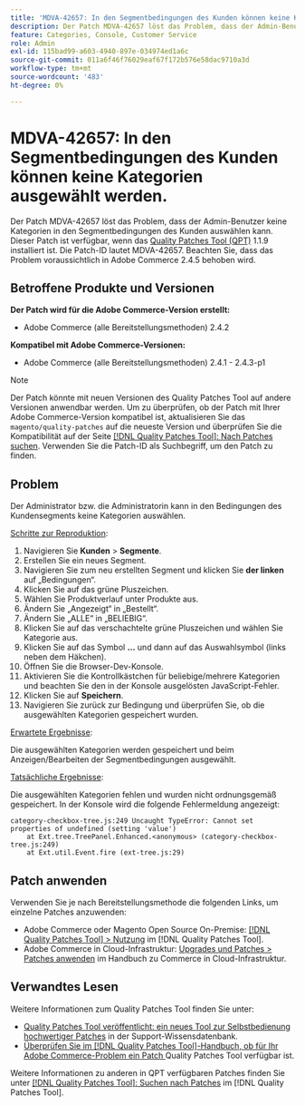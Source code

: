 ```yaml
---
title: 'MDVA-42657: In den Segmentbedingungen des Kunden können keine Kategorien ausgewählt werden.'
description: Der Patch MDVA-42657 löst das Problem, dass der Admin-Benutzer keine Kategorien in den Segmentbedingungen des Kunden auswählen kann. Dieser Patch ist verfügbar, wenn das [Quality Patches Tool (QPT)](https://experienceleague.adobe.com/de/docs/commerce-operations/tools/quality-patches-tool/quality-patches-tool-to-self-serve-quality-patches) 1.1.9 installiert ist. Die Patch-ID lautet MDVA-42657. Beachten Sie, dass das Problem voraussichtlich in Adobe Commerce 2.4.5 behoben wird.
feature: Categories, Console, Customer Service
role: Admin
exl-id: 115bad99-a603-4940-897e-034974ed1a6c
source-git-commit: 011a6f46f76029eaf67f172b576e58dac9710a3d
workflow-type: tm+mt
source-wordcount: '483'
ht-degree: 0%

---
```


# MDVA-42657: In den Segmentbedingungen des Kunden können keine Kategorien ausgewählt werden.

Der Patch MDVA-42657 löst das Problem, dass der Admin-Benutzer keine Kategorien in den Segmentbedingungen des Kunden auswählen kann. Dieser Patch ist verfügbar, wenn das [Quality Patches Tool (QPT)](https://experienceleague.adobe.com/de/docs/commerce-operations/tools/quality-patches-tool/quality-patches-tool-to-self-serve-quality-patches) 1.1.9 installiert ist. Die Patch-ID lautet MDVA-42657. Beachten Sie, dass das Problem voraussichtlich in Adobe Commerce 2.4.5 behoben wird.

## Betroffene Produkte und Versionen

**Der Patch wird für die Adobe Commerce-Version erstellt:**

* Adobe Commerce (alle Bereitstellungsmethoden) 2.4.2

**Kompatibel mit Adobe Commerce-Versionen:**

* Adobe Commerce (alle Bereitstellungsmethoden) 2.4.1 - 2.4.3-p1

>[!NOTE]
>
>Der Patch könnte mit neuen Versionen des Quality Patches Tool auf andere Versionen anwendbar werden. Um zu überprüfen, ob der Patch mit Ihrer Adobe Commerce-Version kompatibel ist, aktualisieren Sie das `magento/quality-patches` auf die neueste Version und überprüfen Sie die Kompatibilität auf der Seite [[!DNL Quality Patches Tool]: Nach Patches suchen](https://experienceleague.adobe.com/de/docs/commerce-operations/tools/quality-patches-tool/quality-patches-tool-to-self-serve-quality-patches). Verwenden Sie die Patch-ID als Suchbegriff, um den Patch zu finden.

## Problem

Der Administrator bzw. die Administratorin kann in den Bedingungen des Kundensegments keine Kategorien auswählen.

<u>Schritte zur Reproduktion</u>:

1. Navigieren Sie **Kunden** > **Segmente**.
1. Erstellen Sie ein neues Segment.
1. Navigieren Sie zum neu erstellten Segment und klicken Sie **der linken** auf „Bedingungen“.
1. Klicken Sie auf das grüne Pluszeichen.
1. Wählen Sie Produktverlauf unter Produkte aus.
1. Ändern Sie „Angezeigt“ in „Bestellt“.
1. Ändern Sie „ALLE“ in „BELIEBIG“.
1. Klicken Sie auf das verschachtelte grüne Pluszeichen und wählen Sie Kategorie aus.
1. Klicken Sie auf das Symbol **…** und dann auf das Auswahlsymbol (links neben dem Häkchen).
1. Öffnen Sie die Browser-Dev-Konsole.
1. Aktivieren Sie die Kontrollkästchen für beliebige/mehrere Kategorien und beachten Sie den in der Konsole ausgelösten JavaScript-Fehler.
1. Klicken Sie auf **Speichern**.
1. Navigieren Sie zurück zur Bedingung und überprüfen Sie, ob die ausgewählten Kategorien gespeichert wurden.

<u>Erwartete Ergebnisse</u>:

Die ausgewählten Kategorien werden gespeichert und beim Anzeigen/Bearbeiten der Segmentbedingungen ausgewählt.

<u>Tatsächliche Ergebnisse</u>:

Die ausgewählten Kategorien fehlen und wurden nicht ordnungsgemäß gespeichert. In der Konsole wird die folgende Fehlermeldung angezeigt:

```
category-checkbox-tree.js:249 Uncaught TypeError: Cannot set properties of undefined (setting 'value')
    at Ext.tree.TreePanel.Enhanced.<anonymous> (category-checkbox-tree.js:249)
    at Ext.util.Event.fire (ext-tree.js:29)
```

## Patch anwenden

Verwenden Sie je nach Bereitstellungsmethode die folgenden Links, um einzelne Patches anzuwenden:

* Adobe Commerce oder Magento Open Source On-Premise: [[!DNL Quality Patches Tool] > Nutzung](/help/tools/quality-patches-tool/usage.md) im [!DNL Quality Patches Tool].
* Adobe Commerce in Cloud-Infrastruktur: [Upgrades und Patches > Patches anwenden](https://experienceleague.adobe.com/docs/commerce-cloud-service/user-guide/develop/upgrade/apply-patches.html?lang=de) im Handbuch zu Commerce in Cloud-Infrastruktur.

## Verwandtes Lesen

Weitere Informationen zum Quality Patches Tool finden Sie unter:

* [Quality Patches Tool veröffentlicht: ein neues Tool zur Selbstbedienung hochwertiger Patches](https://experienceleague.adobe.com/de/docs/commerce-operations/tools/quality-patches-tool/quality-patches-tool-to-self-serve-quality-patches) in der Support-Wissensdatenbank.
* [Überprüfen Sie im [!DNL Quality Patches Tool]-Handbuch, ob für Ihr Adobe Commerce-Problem ein Patch ](/help/tools/quality-patches-tool/patches-available-in-qpt/check-patch-for-magento-issue-with-magento-quality-patches.md) Quality Patches Tool verfügbar ist.

Weitere Informationen zu anderen in QPT verfügbaren Patches finden Sie unter [[!DNL Quality Patches Tool]: Suchen nach Patches](https://experienceleague.adobe.com/tools/commerce-quality-patches/index.html?lang=de) im [!DNL Quality Patches Tool].
